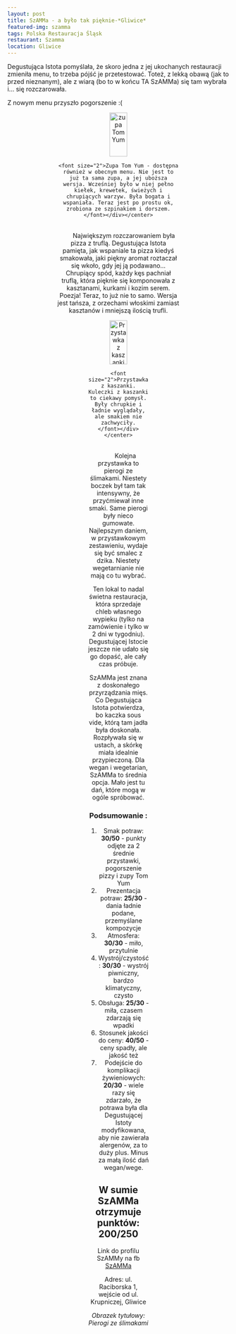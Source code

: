 ```yaml
---
layout: post
title: SzAMMa - a było tak pięknie-*Gliwice*
featured-img: szamma
tags: Polska Restauracja Śląsk
restaurant: Szamma
location: Gliwice
---
```



Degustująca Istota pomyślała, że skoro jedna z jej ukochanych restauracji zmieniła menu, to trzeba pójść je przetestować.
Toteż, z lekką obawą (jak to przed nieznanym), ale z wiarą (bo to w końcu TA SzAMMa) się tam wybrała i... się rozczarowała.

Z nowym menu przyszło pogorszenie :(

<center><div style="width:55%"> <img src="{{site.url}}/assets/img/posts/tomyum.jpg" alt="zupa Tom Yum" height="100px" width="40px" />

    <font size="2">Zupa Tom Yum - dostępna również w obecnym menu. Nie jest to już ta sama zupa, a jej uboższa wersja. Wcześniej było w niej pełno kiełek, krewetek, świeżych i chrupiących warzyw. Była bogata i wspaniała. Teraz jest po prostu ok, zrobiona ze szpinakiem i dorszem.
    </font></div></center>
<br />&ensp;&ensp;&ensp;
Największym rozczarowaniem była pizza z truflą. Degustująca Istota pamięta, jak wspaniale ta pizza kiedyś smakowała, jaki piękny aromat roztaczał się wkoło, gdy jej ją podawano…
Chrupiący spód, każdy kęs pachniał truflą, która pięknie się komponowała z kasztanami, kurkami i kozim serem.
Poezja! Teraz, to już nie to samo. Wersja jest tańsza, z orzechami włoskimi zamiast kasztanów i mniejszą ilością trufli.

<center><div style="width:50%"> <img src="{{site.url}}/assets/img/posts/kaszanka.jpg" alt="Przystawka z kaszanki" height="100px" width="40px" />

    <font size="2">Przystawka z kaszanki. Kuleczki z kaszanki to ciekawy pomysł. Były chrupkie i ładnie wyglądały, ale smakiem nie zachwyciły.
    </font></div></center>
<br />&ensp;&ensp;&ensp;&ensp;
Kolejna przystawka to pierogi ze ślimakami. Niestety boczek był tam tak intensywny, że przyćmiewał inne smaki. Same pierogi były nieco gumowate.
Najlepszym daniem, w przystawkowym zestawieniu, wydaje się być smalec z dzika. Niestety wegetarnianie nie mają co tu wybrać.

Ten lokal to nadal świetna restauracja, która sprzedaje chleb własnego wypieku (tylko na zamówienie i tylko w 2 dni w tygodniu). Degustującej Istocie jeszcze nie udało się go dopaść, ale cały czas próbuje.

SzAMMa jest znana z doskonałego przyrządzania mięs. Co Degustująca Istota potwierdza, bo kaczka sous vide, którą tam jadła była doskonała.
Rozpływała się w ustach, a skórkę miała idealnie przypieczoną. Dla wegan i wegetarian, SzAMMa to średnia opcja. Mało jest tu dań, które mogą w ogóle spróbować.



### Podsumowanie :

1. Smak potraw: **30/50** - punkty odjęte za 2 średnie  przystawki, pogorszenie pizzy  i zupy Tom Yum
2. Prezentacja potraw: **25/30** - dania ładnie podane, przemyślane kompozycje
3. Atmosfera: **30/30** - miło, przytulnie
4. Wystrój/czystość : **30/30** - wystrój piwniczny, bardzo klimatyczny, czysto
5. Obsługa: **25/30** - miła, czasem zdarzają się wpadki
6. Stosunek jakości do ceny: **40/50** - ceny spadły, ale jakość też
7. Podejście do komplikacji żywieniowych: **20/30** - wiele razy się zdarzało, że potrawa była dla Degustującej Istoty modyfikowana, aby nie zawierała alergenów, za to duży plus. Minus za małą ilość dań wegan/wege.


## W sumie SzAMMa otrzymuje punktów: **200/250**
Link do profilu SzAMMy na fb [SzAMMa]

Adres:
ul. Raciborska 1, wejście od ul. Krupniczej, Gliwice

_Obrazek tytułowy: Pierogi ze ślimakami_

[SzAMMa]: https://www.facebook.com/SzAMMaiii/